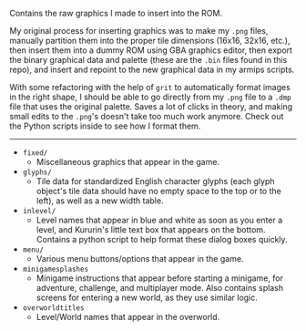 Contains the raw graphics I made to insert into the ROM.

My original process for inserting graphics was to make my `.png` files, manually partition them into the proper tile dimensions (16x16, 32x16, etc.), then insert them into a dummy ROM using GBA graphics editor, then export the binary graphical data and palette (these are the `.bin` files found in this repo), and insert and repoint to the new graphical data in my armips scripts.

With some refactoring with the help of `grit` to automatically format images in the right shape, I should be able to go directly from my `.png` file to a `.dmp` file that uses the original palette. Saves a lot of clicks in theory, and making small edits to the `.png`'s doesn't take too much work anymore. Check out the Python scripts inside to see how I format them.

---

* `fixed/`
  * Miscellaneous graphics that appear in the game.
* `glyphs/`
  * Tile data for standardized English character glyphs (each glyph object's tile data should have no empty space to the top or to the left), as well as a new width table.
* `inlevel/`
  * Level names that appear in blue and white as soon as you enter a level, and Kururin's little text box that appears on the bottom. Contains a python script to help format these dialog boxes quickly.
* `menu/`
  * Various menu buttons/options that appear in the game.
* `minigamesplashes`
  * Minigame instructions that appear before starting a minigame, for adventure, challenge, and multiplayer mode. Also contains splash screens for entering a new world, as they use similar logic.
* `overworldtitles`
  * Level/World names that appear in the overworld.
